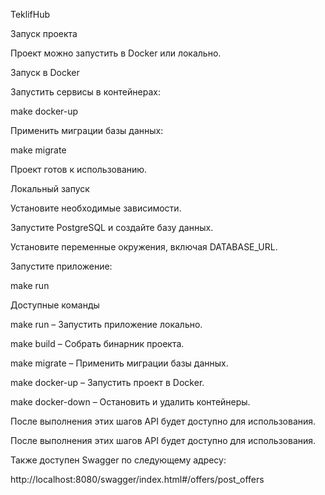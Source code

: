 TeklifHub

Запуск проекта

Проект можно запустить в Docker или локально.

Запуск в Docker

Запустить сервисы в контейнерах:

make docker-up

Применить миграции базы данных:

make migrate

Проект готов к использованию.

Локальный запуск

Установите необходимые зависимости.

Запустите PostgreSQL и создайте базу данных.

Установите переменные окружения, включая DATABASE_URL.

Запустите приложение:

make run

Доступные команды

make run – Запустить приложение локально.

make build – Собрать бинарник проекта.

make migrate – Применить миграции базы данных.

make docker-up – Запустить проект в Docker.

make docker-down – Остановить и удалить контейнеры.

После выполнения этих шагов API будет доступно для использования.

После выполнения этих шагов API будет доступно для использования.

Также доступен Swagger по следующему адресу:

http://localhost:8080/swagger/index.html#/offers/post_offers